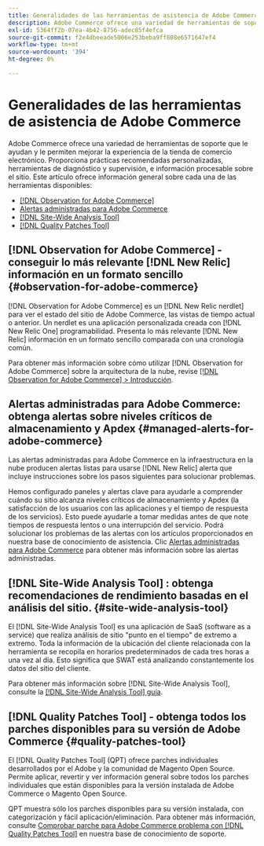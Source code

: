 ```yaml
---
title: Generalidades de las herramientas de asistencia de Adobe Commerce
description: Adobe Commerce ofrece una variedad de herramientas de soporte que le ayudan y le permiten mejorar la experiencia de la tienda de comercio electrónico.
exl-id: 5364ff2b-07ea-4b42-8756-adec85f4efca
source-git-commit: f2e4dbeeade5006e253beba9ff808e6571647ef4
workflow-type: tm+mt
source-wordcount: '394'
ht-degree: 0%

---
```


# Generalidades de las herramientas de asistencia de Adobe Commerce

Adobe Commerce ofrece una variedad de herramientas de soporte que le ayudan y le permiten mejorar la experiencia de la tienda de comercio electrónico.
Proporciona prácticas recomendadas personalizadas, herramientas de diagnóstico y supervisión, e información procesable sobre el sitio.
Este artículo ofrece información general sobre cada una de las herramientas disponibles:

* [[!DNL Observation for Adobe Commerce]](#observation-for-adobe-commerce)
* [Alertas administradas para Adobe Commerce](#managed-alerts-for-adobe-commerce)
* [[!DNL Site-Wide Analysis Tool]](#site-wide-analysis-tool)
* [[!DNL Quality Patches Tool]](#quality-patches-tool)

## [!DNL Observation for Adobe Commerce] - conseguir lo más relevante [!DNL New Relic] información en un formato sencillo {#observation-for-adobe-commerce}

[!DNL Observation for Adobe Commerce] es un [!DNL New Relic nerdlet] para ver el estado del sitio de Adobe Commerce, las vistas de tiempo actual o anterior. Un nerdlet es una aplicación personalizada creada con [!DNL New Relic One] programabilidad. Presenta lo más relevante [!DNL New Relic] información en un formato sencillo comparada con una cronología común.

Para obtener más información sobre cómo utilizar [!DNL Observation for Adobe Commerce] sobre la arquitectura de la nube, revise [[!DNL Observation for Adobe Commerce] > Introducción](https://experienceleague.adobe.com/docs/commerce-operations/tools/observation-for-adobe-commerce/intro.html).

## Alertas administradas para Adobe Commerce: obtenga alertas sobre niveles críticos de almacenamiento y Apdex  {#managed-alerts-for-adobe-commerce}

Las alertas administradas para Adobe Commerce en la infraestructura en la nube producen alertas listas para usarse [!DNL New Relic] alerta que incluye instrucciones sobre los pasos siguientes para solucionar problemas.

Hemos configurado paneles y alertas clave para ayudarle a comprender cuándo su sitio alcanza niveles críticos de almacenamiento y Apdex (la satisfacción de los usuarios con las aplicaciones y el tiempo de respuesta de los servicios). Esto puede ayudarle a tomar medidas antes de que note tiempos de respuesta lentos o una interrupción del servicio. Podrá solucionar los problemas de las alertas con los artículos proporcionados en nuestra base de conocimiento de asistencia. Clic [Alertas administradas para Adobe Commerce](/help/support-tools/managed-alerts-for-adobe-commerce/managed-alerts-for-magento-commerce.md) para obtener más información sobre las alertas administradas.


## [!DNL Site-Wide Analysis Tool] : obtenga recomendaciones de rendimiento basadas en el análisis del sitio. {#site-wide-analysis-tool}

El [!DNL Site-Wide Analysis Tool] es una aplicación de SaaS (software as a service) que realiza análisis de sitio &quot;punto en el tiempo&quot; de extremo a extremo. Toda la información de la ubicación del cliente relacionada con la herramienta se recopila en horarios predeterminados de cada tres horas a una vez al día. Esto significa que SWAT está analizando constantemente los datos del sitio del cliente.

Para obtener más información sobre [!DNL Site-Wide Analysis Tool], consulte la [[!DNL Site-Wide Analysis Tool] guía](https://experienceleague.adobe.com/docs/commerce-operations/tools/site-wide-analysis-tool/intro.html).

## [!DNL Quality Patches Tool] - obtenga todos los parches disponibles para su versión de Adobe Commerce {#quality-patches-tool}

El [!DNL Quality Patches Tool] (QPT) ofrece parches individuales desarrollados por el Adobe y la comunidad de Magento Open Source. Permite aplicar, revertir y ver información general sobre todos los parches individuales que están disponibles para la versión instalada de Adobe Commerce o Magento Open Source.

QPT muestra sólo los parches disponibles para su versión instalada, con categorización y fácil aplicación/eliminación. Para obtener más información, consulte [Comprobar parche para Adobe Commerce problema con [!DNL Quality Patches Tool]](/help/support-tools/patches-available-in-qpt-tool/check-patch-for-magento-issue-with-magento-quality-patches.md) en nuestra base de conocimiento de soporte.
